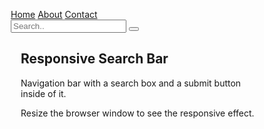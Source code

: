 <!DOCTYPE html>
<html>
<head>
<link rel="stylesheet" href="https://cdnjs.cloudflare.com/ajax/libs/font-awesome/4.7.0/css/font-awesome.min.css">
<style>
* {box-sizing: border-box;}

body {
  margin: 0;
  font-family: Arial, Helvetica, sans-serif;
}

.topnav {
  overflow: hidden;
  background-color: #e9e9e9;
}

.topnav a {
  float: left;
  display: block;
  color: black;
  text-align: center;
  padding: 14px 16px;
  text-decoration: none;
  font-size: 17px;
}

.topnav a:hover {
  background-color: #ddd;
  color: black;
}

.topnav a.active {
  background-color: #2196F3;
  color: white;
}

.topnav .search-container {
  float: right;
}

.topnav input[type=text] {
  padding: 6px;
  margin-top: 8px;
  font-size: 17px;
  border: none;
}

.topnav .search-container button {
  float: right;
  padding: 6px 10px;
  margin-top: 8px;
  margin-right: 16px;
  background: #ddd;
  font-size: 17px;
  border: none;
  cursor: pointer;
}

.topnav .search-container button:hover {
  background: #ccc;
}

@media screen and (max-width: 600px) {
  .topnav .search-container {
    float: none;
  }
  .topnav a, .topnav input[type=text], .topnav .search-container button {
    float: none;
    display: block;
    text-align: left;
    width: 100%;
    margin: 0;
    padding: 14px;
  }
  .topnav input[type=text] {
    border: 1px solid #ccc;  
  }
}
</style>
</head>
<body>

<div class="topnav">
  <a class="active" href="#home">Home</a>
  <a href="#about">About</a>
  <a href="game.html">Contact</a>
  <div class="search-container">
    <form action="/action_page.php">
      <input type="text" placeholder="Search.." name="search">
      <button type="submit"><i class="fa fa-search"></i></button>
    </form>
  </div>
</div>

<div style="padding-left:16px">
  <h2>Responsive Search Bar</h2>
  <p>Navigation bar with a search box and a submit button inside of it.</p>
  <p>Resize the browser window to see the responsive effect.</p>
</div>

</body>
</html>

